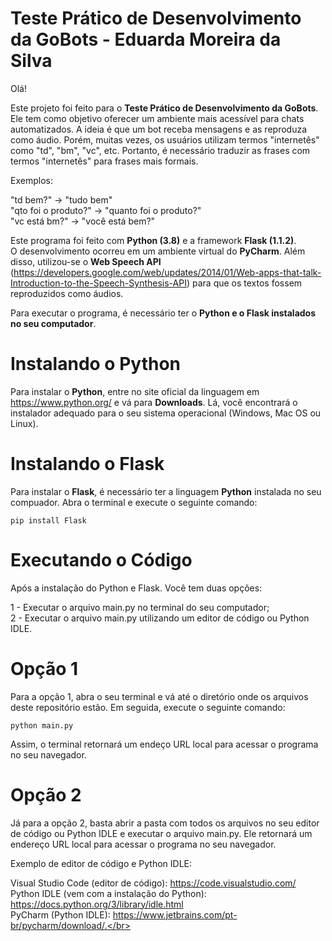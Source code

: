 Teste Prático de Desenvolvimento da GoBots - Eduarda Moreira da Silva
==========================================

Olá!

Este projeto foi feito para o **Teste Prático de Desenvolvimento da GoBots**. Ele tem como objetivo oferecer um ambiente mais acessível para chats automatizados.
A ideia é que um bot receba mensagens e as reproduza como áudio. Porém, muitas vezes, os usuários utilizam termos "internetês" como "td", "bm", "vc", etc.
Portanto, é necessário traduzir as frases com termos "internetês" para frases mais formais.</br>

Exemplos:

"td bem?" -> "tudo bem" </br>
"qto foi o produto?" -> "quanto foi o produto?"</br>
"vc está bm?" -> "você está bem?"</br>

Este programa foi feito com **Python (3.8)** e a framework **Flask (1.1.2)**.</br>
O desenvolvimento ocorreu em um ambiente virtual do **PyCharm**. Além disso, utilizou-se o **Web Speech API** (https://developers.google.com/web/updates/2014/01/Web-apps-that-talk-Introduction-to-the-Speech-Synthesis-API) para que os textos fossem reproduzidos como áudios. </br>

Para executar o programa, é necessário ter o **Python e o Flask instalados no seu computador**.</br>

Instalando o Python
==============================

Para instalar o **Python**, entre no site oficial da linguagem em https://www.python.org/
e vá para **Downloads**. Lá, você encontrará o instalador adequado para o seu sistema 
operacional (Windows, Mac OS ou Linux).</br>

Instalando o Flask
==============================

Para instalar o **Flask**, é necessário ter a linguagem **Python** instalada no 
seu compuador. Abra o terminal e execute o seguinte comando:</br>

```
pip install Flask
```

Executando o Código
===================

Após a instalação do Python e Flask. Você tem duas opções:</br>

1 - Executar o arquivo main.py no terminal do seu computador;</br>
2 - Executar o arquivo main.py utilizando um editor de código ou Python IDLE.</br>

Opção 1
===========

Para a opção 1, abra o seu terminal e vá até o diretório onde os arquivos deste repositório estão.
Em seguida, execute o seguinte comando:</br>

```
python main.py
```

Assim, o terminal retornará um endeço URL local para acessar o programa no seu navegador.</br>

Opção 2
==========

Já para a opção 2, basta abrir a pasta com todos os arquivos no seu editor de código ou Python IDLE e executar o arquivo main.py.
Ele retornará um endereço URL local para acessar o programa no seu navegador.</br>

Exemplo de editor de código e Python IDLE:</br>

Visual Studio Code (editor de código): https://code.visualstudio.com/</br>
Python IDLE (vem com a instalação do Python): https://docs.python.org/3/library/idle.html</br>
PyCharm (Python IDLE): https://www.jetbrains.com/pt-br/pycharm/download/.</br>



